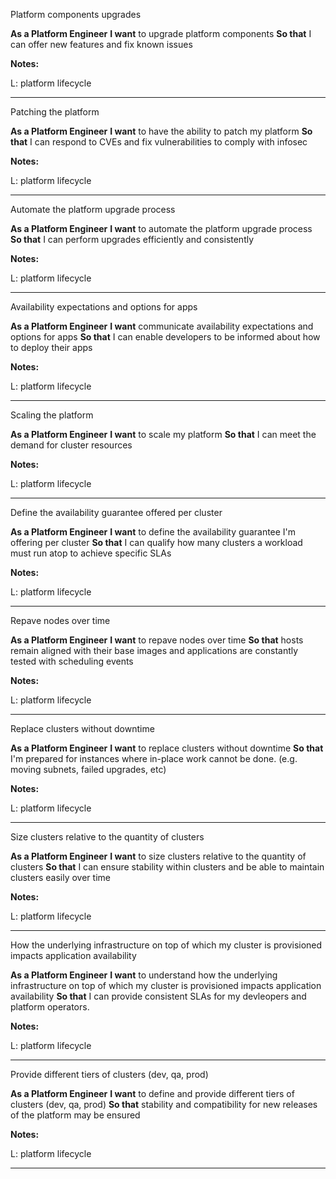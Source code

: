 Platform components upgrades

**As a Platform Engineer**
**I want** to upgrade platform components 
**So that** I can offer new features and fix known issues


**Notes:**

L: platform lifecycle

---

Patching the platform 

**As a Platform Engineer**
**I want** to have the ability to patch my platform 
**So that** I can respond to CVEs and fix vulnerabilities to comply with infosec


**Notes:**

L: platform lifecycle

---

Automate the platform upgrade process 

**As a Platform Engineer**
**I want** to automate the platform upgrade process 
**So that** I can perform upgrades efficiently and consistently


**Notes:**

L: platform lifecycle

---

Availability expectations and options for apps 

**As a Platform Engineer**
**I want** communicate availability expectations and options for apps 
**So that** I can enable developers to be informed about how to deploy their apps


**Notes:**

L: platform lifecycle

---

Scaling the platform 

**As a Platform Engineer**
**I want** to scale my platform 
**So that** I can meet the demand for cluster resources


**Notes:**

L: platform lifecycle

---

Define the availability guarantee offered per cluster 

**As a Platform Engineer**
**I want** to define the availability guarantee I'm offering per cluster 
**So that** I can qualify how many clusters a workload must run atop to achieve specific SLAs


**Notes:**

L: platform lifecycle

---

Repave nodes over time 

**As a Platform Engineer**
**I want** to repave nodes over time 
**So that** hosts remain aligned with their base images and applications are constantly tested with scheduling events


**Notes:**

L: platform lifecycle

---

Replace clusters without downtime 

**As a Platform Engineer**
**I want** to replace clusters without downtime 
**So that** I'm prepared for instances where in-place work cannot be done. (e.g. moving subnets, failed upgrades, etc)


**Notes:**

L: platform lifecycle

---

Size clusters relative to the quantity of clusters 

**As a Platform Engineer**
**I want** to size clusters relative to the quantity of clusters 
**So that** I can ensure stability within clusters and be able to maintain clusters easily over time


**Notes:**

L: platform lifecycle

---

How the underlying infrastructure on top of which my cluster is provisioned impacts application availability 

**As a Platform Engineer**
**I want** to understand how the underlying infrastructure on top of which my cluster is provisioned impacts application availability 
**So that** I can provide consistent SLAs for my devleopers and platform operators.


**Notes:**

L: platform lifecycle

---

Provide different tiers of clusters (dev, qa, prod) 

**As a Platform Engineer**
**I want** to define and provide different tiers of clusters (dev, qa, prod) 
**So that** stability and compatibility for new releases of the platform may be ensured


**Notes:**

L: platform lifecycle

---

